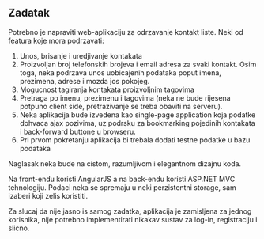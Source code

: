 Zadatak
----------
Potrebno je napraviti web-aplikaciju za odrzavanje kontakt liste. Neki od featura koje mora podrzavati:
 
1. Unos, brisanje i uredjivanje kontakata
2. Proizvoljan broj telefonskih brojeva i email adresa za svaki kontakt. Osim toga, neka podrzava unos uobicajenih podataka poput imena, prezimena, adrese i mozda jos pokojeg.
3. Mogucnost tagiranja kontakata proizvoljnim tagovima
4. Pretraga po imenu, prezimenu i tagovima (neka ne bude rijesena potpuno client side, pretrazivanje se treba obaviti na serveru).
5. Neka aplikacija bude izvedena kao single-page application koja podatke dohvaca ajax pozivima, uz podrsku za bookmarking pojedinih kontakata i back-forward buttone u browseru.
6. Pri prvom pokretanju aplikacija bi trebala dodati testne podatke u bazu podataka
 
Naglasak neka bude na cistom, razumljivom i elegantnom dizajnu koda.
 
Na front-endu koristi AngularJS a na back-endu koristi ASP.NET MVC tehnologiju. Podaci neka se spremaju u neki perzistentni storage, sam izaberi koji zelis koristiti.
 
Za slucaj da nije jasno is samog zadatka, aplikacija je zamisljena za jednog korisnika, nije potrebno implementirati nikakav sustav za log-in, registraciju i slicno.